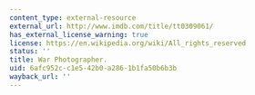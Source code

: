 ```yaml
---
content_type: external-resource
external_url: http://www.imdb.com/title/tt0309061/
has_external_license_warning: true
license: https://en.wikipedia.org/wiki/All_rights_reserved
status: ''
title: War Photographer.
uid: 6afc952c-c1e5-42b0-a286-1b1fa50b6b3b
wayback_url: ''
---
```

